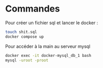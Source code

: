# Commandes

Pour créer un fichier sql et lancer le docker : 
```bash
touch shit.sql
docker compose up
```

Pour accéder à la main au serveur mysql
```bash
docker exec -it docker-mysql_db_1 bash
mysql -uroot -proot

```
